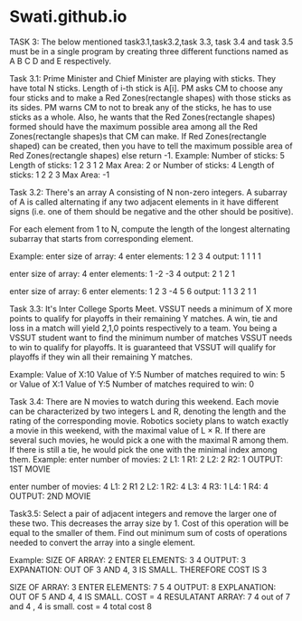 # Swati.github.io
TASK 3:
The below mentioned task3.1,task3.2,task 3.3, task 3.4 and task 3.5 must be in a single program by creating three different functions named as A B C D and E respectively.

Task 3.1:
Prime Minister and Chief Minister are playing with sticks. They have total N sticks. Length of i-th stick is A[i]. PM asks CM to choose any four sticks and to make a Red Zones(rectangle shapes) with those sticks as its sides. PM warns CM to not to break any of the sticks, he has to use sticks as a whole. Also, he wants that the Red Zones(rectangle shapes) formed should have the maximum possible area among all the Red Zones(rectangle shapes)s that CM can make.
If Red Zones(rectangle shaped) can be created, then you have to tell the maximum possible area of Red Zones(rectangle shapes) else return -1.
 Example:
Number of sticks: 5
Length of sticks: 1 2 3 1 2
Max Area: 2
or
Number of sticks: 4
Length of sticks: 1 2 2 3
Max Area: -1

Task 3.2:
There's an array A consisting of N non-zero integers. A subarray of A is called alternating if any two adjacent elements in it have different signs (i.e. one of them should be negative and the other should be positive).

For each element from 1 to N, compute the length of the longest alternating subarray that starts from corresponding element.

Example: 
enter size of array: 4
enter elements: 1 2 3 4 
output: 1 1 1 1

enter size of array: 4
enter elements: 1 -2 -3 4 
output: 2 1 2 1

enter size of array: 6
enter elements: 1 2 3 -4 5 6 
output: 1 1 3 2 1 1


Task 3.3:
It's Inter College Sports Meet. VSSUT needs a minimum of X more points to qualify for playoffs in their remaining Y matches. A win, tie and loss in a match will yield 2,1,0 points respectively to a team.
You being a VSSUT student want to find the minimum number of matches VSSUT needs to win to qualify for playoffs. It is guaranteed that VSSUT will qualify for playoffs if they win all their remaining Y matches.

Example:
Value of X:10 
Value of Y:5
Number of matches required to win: 5
or
Value of X:1 
Value of Y:5
Number of matches required to win: 0

Task 3.4:
There are N movies to watch during this weekend. Each movie can be characterized by two integers L and R, denoting the length and the rating of the corresponding movie. Robotics society plans to watch exactly a movie in this weekend, with the maximal value of L × R. If there are several such movies, he would pick a one with the maximal R among them. If there is still a tie, he would pick the one with the minimal index among them.
 Example:
enter number of movies: 2
L1: 1 
R1: 2
L2: 2 
R2: 1
OUTPUT: 1ST MOVIE

enter number of movies: 4
L1: 2
R1 2
L2: 1
R2: 4
L3: 4
R3: 1
L4: 1
R4: 4
OUTPUT: 2ND MOVIE

Task3.5:
Select a pair of adjacent integers and remove the larger one of these two. This decreases the array size by 1. Cost of this operation will be equal to the smaller of them.
Find out minimum sum of costs of operations needed to convert the array into a single element.

Example:
SIZE OF ARRAY: 2
ENTER ELEMENTS: 3 4
OUTPUT:  3
EXPANATION: OUT OF 3 AND 4, 3 IS SMALL. THEREFORE COST IS 3

SIZE OF ARRAY: 3
ENTER ELEMENTS: 7 5 4
OUTPUT: 8
EXPLANATION: OUT OF 5 AND 4, 4 IS SMALL. COST = 4 RESULATANT ARRAY: 7 4 out of 7 and 4 , 4 is small. cost = 4 total cost 8
